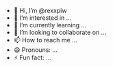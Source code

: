 - 👋 Hi, I’m @rexxpiw
- 👀 I’m interested in ...
- 🌱 I’m currently learning ...
- 💞️ I’m looking to collaborate on ...
- 📫 How to reach me ...
- 😄 Pronouns: ...
- ⚡ Fun fact: ...

<!---
rexxpiw/rexxpiw is a ✨ special ✨ repository because its `README.md` (this file) appears on your GitHub profile.
You can click the Preview link to take a look at your changes.
--->
